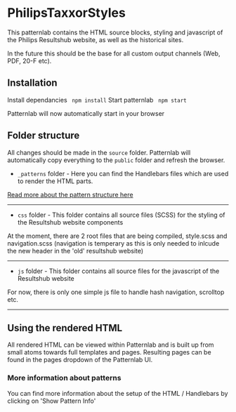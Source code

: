 # PhilipsTaxxorStyles
This patternlab contains the HTML source blocks, styling and javascript of the Philips Resultshub website, as well as the historical sites.

In the future this should be the base for all custom output channels (Web, PDF, 20-F etc).

## Installation
Install dependancies ``` npm install```
Start patternlab ``` npm start```

Patternlab will now automatically start in your browser

## Folder structure
All changes should be made in the ```source``` folder. Patternlab will automatically copy everything to the ```public``` folder and refresh the browser.
* ```_patterns``` folder - Here you can find the Handlebars files which are used to render the HTML parts.

[Read more about the pattern structure here](https://patternlab.io/docs/pattern-organization.html)
***
* ```css``` folder - This folder contains all source files (SCSS) for the styling of the Resultshub website components

At the moment, there are 2 root files that are being compiled, style.scss and navigation.scss (navigation is temperary as this is only needed to inlcude the new header in the 'old' resultshub website)
***
* ```js``` folder - This folder contains all source files for the javascript of the Resultshub website

For now, there is only one simple js file to handle hash navigation, scrolltop etc.
***

## Using the rendered HTML

All rendered HTML can be viewed within Patternlab and is built up from small atoms towards full templates and pages.
Resulting pages can be found in the pages dropdown of the Patternlab UI.

### More information about patterns

You can find more information about the setup of the HTML / Handlebars by clicking on 'Show Pattern Info'
